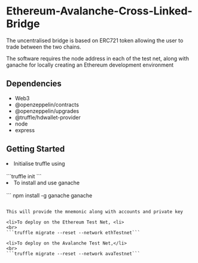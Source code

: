 # Ethereum-Avalanche-Cross-Linked-Bridge

<p>The uncentralised bridge is based on ERC721 token allowing the user to trade between the two chains.</p>
<p>
  The software requires the node address in each of the test net, along with ganache for locally creating an Ethereum development environment
  </p>

<h2><strong>Dependencies</strong></h2>
<ul>
  <li>Web3</li>
  <li>@openzeppelin/contracts</li>
  <li>@openzeppelin/upgrades</li>
  <li>@truffle/hdwallet-provider</li>
  <li>node</li>
  <li>express</li>
 </ul>
 
 
 <h2><strong>Getting Started</strong></h2>
 
 <li>Initialise truffle using</li>
 <br>
 ```truffle init ```
 
 <li>To install and use ganache</li>
 <br>
  ```
  npm install -g ganache
  ganache
  
  ```
   
 This will provide the mnemonic along with accounts and private key
 
 <li>To deploy on the Ethereum Test Net, <li>
 <br>
 ```truffle migrate --reset --network ethTestnet```
 
 <li>To deploy on the Avalanche Test Net,</li>
 <br>
 ```truffle migrate --reset --network avaTestnet```
  
